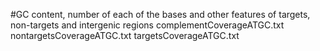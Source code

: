#GC content, number of each of the bases and other features of targets, non-targets and intergenic regions
complementCoverageATGC.txt
nontargetsCoverageATGC.txt
targetsCoverageATGC.txt
